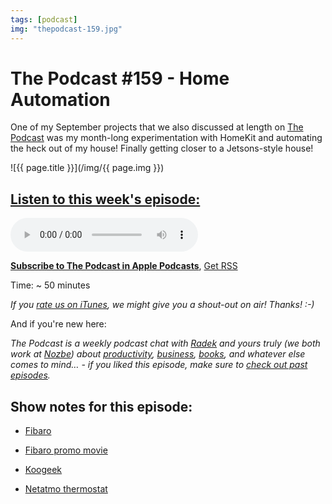 ```yaml
---
tags: [podcast]
img: "thepodcast-159.jpg"
---
```


# The Podcast #159 - Home Automation

One of my September projects that we also discussed at length on [The Podcast][p] was my month-long experimentation with HomeKit and automating the heck out of my house! Finally getting closer to a Jetsons-style house!

<!--More-->

![{{ page.title }}](/img/{{ page.img }})

## [Listen to this week's episode:][e]

<audio controls>
<source src="https://files.nozbe.com/podcast/159.mp3" type="audio/mpeg">
</audio>

**[Subscribe to The Podcast in Apple Podcasts][i]**, [Get RSS][rss]

Time: ~ 50 minutes

*If you [rate us on iTunes][i], we might give you a shout-out on air! Thanks! :-)*

And if you're new here:

*The Podcast is a weekly podcast chat with [Radek][r] and yours truly (we both work at [Nozbe][n]) about [productivity](/tag/productivity), [business](/tag/business), [books](/tag/books), and whatever else comes to mind… - if you liked this episode, make sure to [check out past episodes](/tag/podcast).*

## Show notes for this episode:

  * [Fibaro](https://www.fibaro.com/en/)

  * [Fibaro promo movie](https://www.youtube.com/watch?v=2i84LakHj0E)

  * [Koogeek](https://www.koogeek.com/)

  * [Netatmo thermostat](https://www.netatmo.com/en-US/product/energy/thermostat)



[y]: https://michael.gratis/thepodcastyt
[rss]: http://thepodcast.fm/episodes?format=RSS
[e]: http://thepodcast.fm/episodes/159

[p]: https://michael.gratis/thepodcastfm
[n]: https://michael.gratis/nozbe
[r]: https://michael.gratis/radex
[i]: https://michael.gratis/thepodcast
[o]: https://michael.gratis/ipadonly

